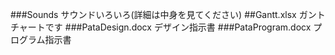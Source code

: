 ###Sounds
サウンドいろいろ(詳細は中身を見てください)
##Gantt.xlsx
ガントチャートです
###PataDesign.docx
デザイン指示書
###PataProgram.docx
プログラム指示書
